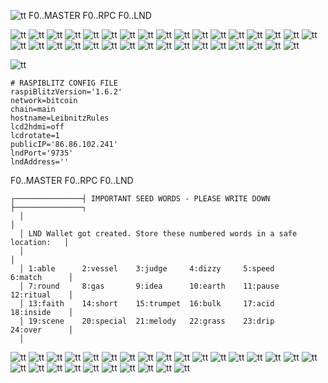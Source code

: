 

![tt](.//pictures/admin_login_20201228_045.png)
F0..MASTER
F0..RPC
F0..LND

![tt](.//pictures/admin_login_20201228_030.png)
![tt](.//pictures/admin_login_20201228_031.png)
![tt](.//pictures/admin_login_20201228_032.png)
![tt](.//pictures/admin_login_20201228_033.png)
![tt](.//pictures/admin_login_20201228_034.png)
![tt](.//pictures/admin_login_20201228_035.png)
![tt](.//pictures/admin_login_20201228_036.png)
![tt](.//pictures/admin_login_20201228_037.png)
![tt](.//pictures/admin_login_20201228_038.png)
![tt](.//pictures/admin_login_20201228_039.png)
![tt](.//pictures/admin_login_20201228_040.png)
![tt](.//pictures/admin_login_20201228_041.png)
![tt](.//pictures/admin_login_20201228_042.png)
![tt](.//pictures/admin_login_20201228_043.png)
![tt](.//pictures/admin_login_20201228_044.png)
![tt](.//pictures/admin_login_20201228_045.png)
![tt](.//pictures/admin_login_20201228_046.png)
![tt](.//pictures/admin_login_20201228_047.png)
![tt](.//pictures/admin_login_20201228_048.png)
![tt](.//pictures/admin_login_20201228_049.png)
![tt](.//pictures/admin_login_20201228_050.png)
![tt](.//pictures/admin_login_20201228_051.png)
![tt](.//pictures/admin_login_20201228_052.png)
![tt](.//pictures/admin_login_20201228_053.png)
![tt](.//pictures/admin_login_20201228_054.png)
![tt](.//pictures/admin_login_20201228_055.png)
![tt](.//pictures/admin_login_20201228_056.png)
![tt](.//pictures/admin_login_20201228_057.png)
![tt](.//pictures/admin_login_20201228_058.png)
![tt](.//pictures/admin_login_20201228_059.png)
![tt](.//pictures/admin_login_20201228_060.png)
![tt](.//pictures/admin_login_20201228_061.png)
![tt](.//pictures/admin_login_20201228_062.png)


![tt](.//pictures/raspiblitz_admin_login_20201228_19.png)
````
# RASPIBLITZ CONFIG FILE
raspiBlitzVersion='1.6.2'
network=bitcoin
chain=main
hostname=LeibnitzRules
lcd2hdmi=off
lcdrotate=1
publicIP='86.86.102.241'
lndPort='9735'
lndAddress=''
````

F0..MASTER
F0..RPC
F0..LND
````
┌───────────────┤ IMPORTANT SEED WORDS - PLEASE WRITE DOWN ├───────────────┐
  │                                                                          │ 
  │ LND Wallet got created. Store these numbered words in a safe location:   │ 
  │                                                                          │ 
  │ 1:able      2:vessel    3:judge     4:dizzy     5:speed     6:match      │ 
  │ 7:round     8:gas       9:idea      10:earth    11:pause    12:ritual    │ 
  │ 13:faith    14:short    15:trumpet  16:bulk     17:acid     18:inside    │ 
  │ 19:scene    20:special  21:melody   22:grass    23:drip     24:over      │ 
  │                                                                     

````

![tt](.//pictures/raspiblitz_admin_login_20201222_00.png)
![tt](.//pictures/raspiblitz_admin_login_20201222_01.png)
![tt](.//pictures/raspiblitz_admin_login_20201222_02.png)
![tt](.//pictures/raspiblitz_admin_login_20201228_00.png)
![tt](.//pictures/raspiblitz_admin_login_20201228_01.png)
![tt](.//pictures/raspiblitz_admin_login_20201228_02.png)
![tt](.//pictures/raspiblitz_admin_login_20201228_03.png)
![tt](.//pictures/raspiblitz_admin_login_20201228_04.png)
![tt](.//pictures/raspiblitz_admin_login_20201228_05.png)
![tt](.//pictures/raspiblitz_admin_login_20201228_06.png)
![tt](.//pictures/raspiblitz_admin_login_20201228_07.png)
![tt](.//pictures/raspiblitz_admin_login_20201228_08.png)
![tt](.//pictures/raspiblitz_admin_login_20201228_09.png)
![tt](.//pictures/raspiblitz_admin_login_20201228_10.png)
![tt](.//pictures/raspiblitz_admin_login_20201228_11.png)
![tt](.//pictures/raspiblitz_admin_login_20201228_12.png)
![tt](.//pictures/raspiblitz_admin_login_20201228_13.png)
![tt](.//pictures/raspiblitz_admin_login_20201228_14.png)
![tt](.//pictures/raspiblitz_admin_login_20201228_15.png)
![tt](.//pictures/raspiblitz_admin_login_20201228_16.png)
![tt](.//pictures/raspiblitz_admin_login_20201228_17.png)
![tt](.//pictures/raspiblitz_admin_login_20201228_18.png)
![tt](.//pictures/raspiblitz_admin_login_20201228_19.png)
![tt](.//pictures/raspiblitz_admin_login_20201228_20.png)
![tt](.//pictures/raspiblitz_admin_login_20201228_21.png)
![tt](.//pictures/raspiblitz_admin_login_20201228_22.png)
![tt](.//pictures/raspiblitz_admin_login_20201228_23.png)


